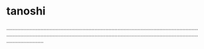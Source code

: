 # tanoshi
................................................................................................................................................................................................................................................................................